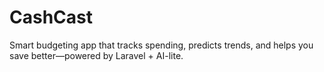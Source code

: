 # CashCast
Smart budgeting app that tracks spending, predicts trends, and helps you save better—powered by Laravel + AI-lite.
